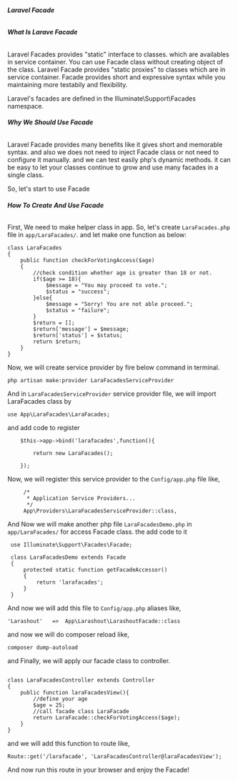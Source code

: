 ###### **Laravel Facade**

###### **What Is Larave Facade**

Laravel Facades provides "static" interface to classes. which are availables in service container.
You can use Facade class without creating object of the class. Laravel Facade provides "static proxies" to classes which are in service container.
Facade provides short and expressive syntax while you maintaining more
testabily and flexibility.

Laravel's facades are defined in the Illuminate\Support\Facades namespace.

###### **Why We Should Use Facade**

Laravel Facade provides many benefits like it gives short and memorable syntax. and also we does not need to inject Facade class or not need to configure 
it manually. and we can test easily php's dynamic methods. it can be easy to let your classes continue to grow and use many facades in a single class.

So, let's start to use Facade

###### **How To Create And Use Facade**

First, We need to make helper class in app. So, let's create `LaraFacades.php` file in `app/LaraFacades/`. and let make one function as below:

```namespace App\LaraFacades;
class LaraFacades
{
    public function checkForVotingAccess($age)
    {
        //check condition whether age is greater than 18 or not.
        if($age >= 18){
            $message = "You may proceed to vote.";
            $status = "success";
        }else{
            $message = "Sorry! You are not able proceed.";
            $status = "failure";
        }
        $return = [];
        $return['message'] = $message;
        $return['status'] = $status;
        return $return;
    }
}
```

Now, we will create service provider by fire below command in terminal.

`php artisan make:provider LaraFacadesServiceProvider`

And in `LaraFacadesServiceProvider` service provider file, we will import LaraFacades class by 

`use App\LaraFacades\LaraFacades;`

and add code to register

        $this->app->bind('larafacades',function(){

            return new LaraFacades();

        });
        
 Now, we will register this service provider to the `Config/app.php` file like,
  
         /*
          * Application Service Providers...
          */
         App\Providers\LaraFacadesServiceProvider::class,
         
 And Now we will make another php file `LaraFacadesDemo.php` in `app/LaraFacades/` for access Facade class.
 the add code to it
 
``` namespace App\LaraFacades;
 use Illuminate\Support\Facades\Facade;
 
 class LaraFacadesDemo extends Facade
 {
     protected static function getFacadeAccessor()
     {
         return 'larafacades';
     }
 }
```

And now we will add this file to `Config/app.php` aliases like,

`'Larashout'   =>  App\Larashout\LarashoutFacade::class`

and now we will do composer reload like,

`composer dump-autoload`

and Finally, we will apply our facade class to controller.

```use LaraFacade;

class LaraFacadesController extends Controller
{
    public function laraFacadesView(){
        //define your age
        $age = 25;
        //call facade class LaraFacade
        return LaraFacade::checkForVotingAccess($age);
    }
}
```

and we will add this function to route like,

`Route::get('/larafacade', 'LaraFacadesController@laraFacadesView');`

And now run this route in your browser and enjoy the Facade!

 
 
